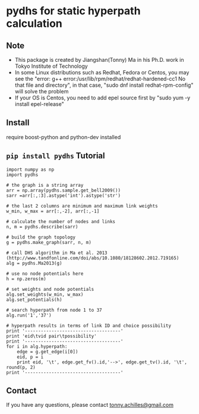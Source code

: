 # pydhs for static hyperpath calculation
Note
----
- This package is created by Jiangshan(Tonny) Ma in his Ph.D. work in Tokyo Institute of Technology
- In some Linux distributions such as Redhat, Fedora or Centos, you may see the 
 "error: g++ error:/usr/lib/rpm/redhat/redhat-hardened-cc1 No that file and directory", in that case, "sudo dnf install redhat-rpm-config" will solve the problem
- If your OS is Centos, you need to add epel source first by "sudo yum -y install epel-release"

Install
----
require boost-python and python-dev installed

`pip install pydhs`
Tutorial
----
```
import numpy as np
import pydhs

# the graph is a string array
arr = np.array(pydhs.sample.get_bell2009())
sarr =arr[:,:3].astype('int').astype('str')

# the last 2 columns are minimum and maximum link weights
w_min, w_max = arr[:,-2], arr[:,-1]

# calculate the number of nodes and links
n, m = pydhs.describe(sarr)

# build the graph topology
g = pydhs.make_graph(sarr, n, m)

# call DHS algorithm in Ma et al. 2013 (http://www.tandfonline.com/doi/abs/10.1080/18128602.2012.719165)
alg = pydhs.Ma2013(g)

# use no node potentials here
h = np.zeros(m)

# set weights and node potentials
alg.set_weights(w_min, w_max)
alg.set_potentials(h)

# search hyperpath from node 1 to 37
alg.run('1','37')

# hyperpath results in terms of link ID and choice possibility
print '------------------------------------'
print 'eid\tvid pair\tpossibility'
print '------------------------------------'
for i in alg.hyperpath:
    edge = g.get_edge(i[0])
    eid, p = i
    print eid, '\t', edge.get_fv().id,'-->', edge.get_tv().id, '\t', round(p, 2)
print '------------------------------------'
```

Contact
----
If you have any questions, please contact tonny.achilles@gmail.com
